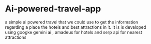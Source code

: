 # Ai-powered-travel-app
a simple ai powered travel that we could use to get the information regarding a place the hotels and best attractions in it. It is is developed using googke gemini ai , amadeus for hotels and serp api for nearest attractions
